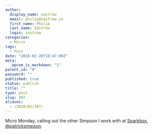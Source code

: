 ```yaml
---
author:
  display_name: zastrow
  email: philip@zastrow.co
  first_name: Philip
  last_name: Zastrow
  login: zastrow
categories:
  - Micro
tags:
  - Post
date: "2018-02-26T18:47:00Z"
meta:
  _wpcom_is_markdown: "1"
parent_id: "0"
password: ""
published: true
status: publish
title: ""
type: post
slug: 307
aliases:
  - /2018/02/307/
---
```

<p>Micro Monday, calling out the other Simpson I work with at <a href="https://seespakbox.com">Sparkbox</a>, <a href="http://micro.blog/patricksimpson/">@patricksimpson</a>.</p>
